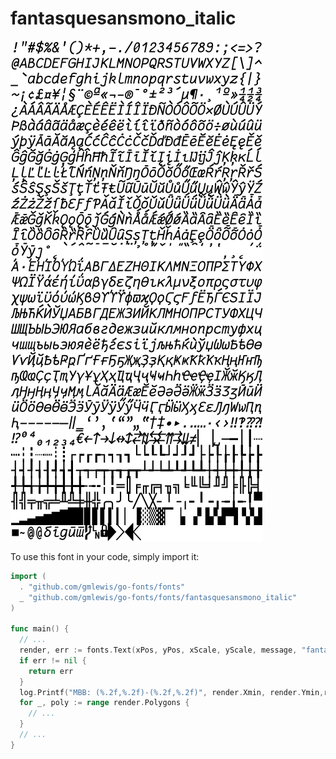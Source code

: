 # fantasquesansmono_italic

![fantasquesansmono_italic](fantasquesansmono_italic.png)

To use this font in your code, simply import it:

```go
import (
  . "github.com/gmlewis/go-fonts/fonts"
  _ "github.com/gmlewis/go-fonts/fonts/fantasquesansmono_italic"
)

func main() {
  // ...
  render, err := fonts.Text(xPos, yPos, xScale, yScale, message, "fantasquesansmono_italic")
  if err != nil {
    return err
  }
  log.Printf("MBB: (%.2f,%.2f)-(%.2f,%.2f)", render.Xmin, render.Ymin,render.Xmax, render.Ymax)
  for _, poly := range render.Polygons {
    // ...
  }
  // ...
}
```
